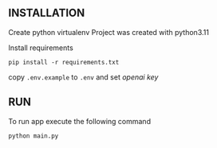 ## INSTALLATION

Create python virtualenv
Project was created with python3.11

Install requirements

```pip install -r requirements.txt```


copy `.env.example` to `.env` and set *openai key*


## RUN

To run app execute the following command

```python main.py```
